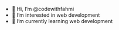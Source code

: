 - 👋 Hi, I’m @codewithfahmi
- 👀 I’m interested in web development
- 🌱 I’m currently learning web development 
